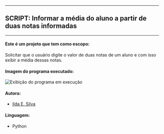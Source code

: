 ---------------------------------------------------------------
## SCRIPT: Informar a média do aluno a partir de duas notas informadas
---------------------------------------------------------------

#### Este é um projeto que tem como escopo:

Solicitar que o usuário digite o valor de duas notas de um aluno e com isso exibir a média dessas notas.

#### Imagem do programa executado:

![Exibição do programa em execução](https://raw.githubusercontent.com/ildaemanoely/Projects-Python/master/Desafio%2007/desafio07.png)

#### Autora:
- [Ilda E. Silva](https://www.linkedin.com/in/ilda-silva-neta/)

#### Linguagem:
- Python
